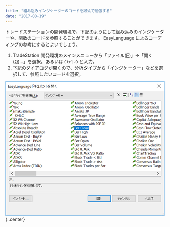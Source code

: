 ```yaml
---
title: "組み込みインジケーターのコードを読んで勉強する"
date: "2017-08-19"
---
```


トレードステーションの開発環境で、下記のようにして組み込みのインジケーターや、関数のコードを参照することができます。
EasyLanguage によるコーディングの参考にするとよいでしょう。

1. TradeStation 開発環境のメインメニューから「ファイル(<u>F</u>)」→「開く(<u>O</u>)...」を選択。あるいは `Ctrl-O` と入力。
2. 下記のダイアログが開くので、分析タイプから「インジケーター」などを選択して、参照したいコードを選択。

![builtin-indicator.png](builtin-indicator.png){:.center}

